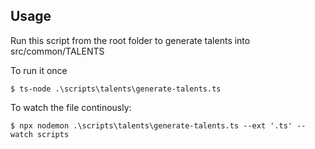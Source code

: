 ## Usage

Run this script from the root folder to generate talents into src/common/TALENTS

To run it once

```shell script
$ ts-node .\scripts\talents\generate-talents.ts
```

To watch the file continously:

```shell script
$ npx nodemon .\scripts\talents\generate-talents.ts --ext '.ts' --watch scripts
```
